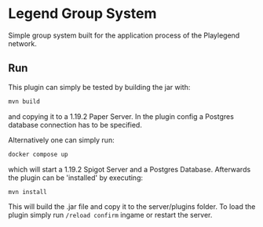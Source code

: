# Legend Group System

Simple group system built for the application process of the Playlegend network.

## Run
This plugin can simply be tested by building the jar with:

```bash
mvn build
```

and copying it to a 1.19.2 Paper Server. In the plugin config a Postgres database connection has to be specified.

Alternatively one can simply run:

```bash
docker compose up
```

which will start a 1.19.2 Spigot Server and a Postgres Database. Afterwards the plugin can be 'installed' by executing:

```bash
mvn install
```

This will build the .jar file and copy it to the server/plugins folder. To load the plugin simply run `/reload confirm` ingame or restart the server.
